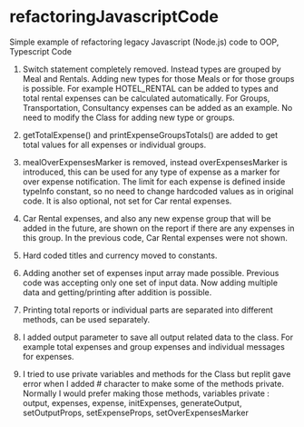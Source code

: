 # refactoringJavascriptCode
Simple example of refactoring legacy Javascript (Node.js) code to OOP, Typescript Code

1. Switch statement completely removed. Instead types are grouped by Meal and Rentals. Adding new types for those Meals or for those groups is possible. For example HOTEL_RENTAL can be added to types and total rental expenses can be calculated automatically. For Groups, Transportation, Consultancy expenses can be added as an example. No need to modify the Class for adding new type or groups.

2. getTotalExpense() and printExpenseGroupsTotals() are added to get total values for all expenses or individual groups.

3. mealOverExpensesMarker is removed, instead overExpensesMarker is introduced, this can be used for any type of expense as a marker for over expense notification. The limit for each expense is defined inside typeInfo constant, so no need to change hardcoded values as in original code. It is also optional, not set for Car rental expenses.

4. Car Rental expenses, and also any new expense group that will be added in the future, are shown on the report if there are any expenses in this group. In the previous code, Car Rental expenses were not shown.

5. Hard coded titles and currency moved to constants.

6. Adding another set of expenses input array made possible. Previous code was accepting only one set of input data. Now adding multiple data and getting/printing after addition is possible.

7. Printing total reports or individual parts are separated into different methods, can be used separately.

8. I added output parameter to save all output related data to the class. For example total expenses and group expenses and individual messages for expenses.

9. I tried to use private variables and methods for the Class but replit gave error when I added # character to make some of the methods private. Normally I would prefer making those methods, variables private : output, expenses, expense, initExpenses, generateOutput, setOutputProps,  setExpenseProps, setOverExpensesMarker
